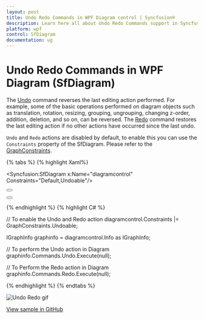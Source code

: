 ```yaml
---
layout: post
title: Undo Redo Commands in WPF Diagram control | Syncfusion®
description: Learn here all about Undo Redo Commands support in Syncfusion® WPF Diagram (SfDiagram) control and more.
platform: wpf
control: SfDiagram
documentation: ug
---
```


# Undo Redo Commands in WPF Diagram (SfDiagram)

The [Undo](https://help.syncfusion.com/cr/wpf/Syncfusion.UI.Xaml.Diagram.IDiagramCommands.html#Syncfusion_UI_Xaml_Diagram_IDiagramCommands_Undo) command reverses the last editing action performed. For example, some of the basic operations performed on diagram objects such as translation, rotation, resizing, grouping, ungrouping, changing z-order, addition, deletion, and so on, can be reversed. The [Redo](https://help.syncfusion.com/cr/wpf/Syncfusion.UI.Xaml.Diagram.IDiagramCommands.html#Syncfusion_UI_Xaml_Diagram_IDiagramCommands_Redo) command restores the last editing action if no other actions have occurred since the last undo.

`Undo` and `Redo` actions are disabled by default, to enable this you can use the `Constraints` property of the SfDiagram.  Please refer to the [GraphConstraints](https://help.syncfusion.com/cr/wpf/Syncfusion.UI.Xaml.Diagram.GraphConstraints.html).

{% tabs %}
{% highlight Xaml%}

<Syncfusion:SfDiagram x:Name="diagramcontrol" Constraints="Default,Undoable"/>

<Button Height="50" Content="Undo" Name="Undo" Command="Syncfusion:DiagramCommands.Undo"></Button>

<Button Height="50" Content="Redo" Name="Redo" Command="Syncfusion:DiagramCommands.Redo"></Button>

{% endhighlight %}
{% highlight C# %}

// To enable the Undo and Redo action
diagramcontrol.Constraints |= GraphConstraints.Undoable;

IGraphInfo graphinfo = diagramcontrol.Info as IGraphInfo;

// To perform the Undo action in Diagram
graphinfo.Commands.Undo.Execute(null);

// To Perform the Redo action in Diagram
graphinfo.Commands.Redo.Execute(null);

{% endhighlight %}
{% endtabs %}

![Undo Redo gif](Commands_Images/Commands_img16.gif)

[View sample in GitHub](https://github.com/SyncfusionExamples/WPF-Diagram-Examples/tree/master/Samples/Commands/Undo%20Redo)
